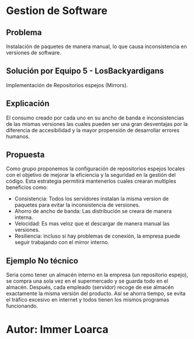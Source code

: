 # Gestion de Software

## Problema
Instalación de paquetes de manera manual, lo que causa inconsistencia en versiones de software.

## Solución por Equipo 5 - LosBackyardigans
Implementación de Repositorios espejos (Mirrors).

## Explicación
El consumo creado por cada uno en su ancho de banda e inconsistencias de las mismas versiones las cuales pueden ser una gran desventajas por la diferencia de accesibilidad y la mayor propensión de desarrollar errores humanos. 

## Propuesta
Como grupo proponemos la configuración de repositorios espejos locales con el objetivo de mejorar la eficiencia y la seguridad en la gestión del código. Esta estrategia permitirá mantenerlos cuales crearan multiples beneficios como: 

- Consistencia: Todos los servidores instalan la misma version de paquetes para evitar la inconsistencia de versiones.
- Ahorro de ancho de banda: Las distribución se creara de manera interna.
- Velocidad: Es mas veloz que el descargar de manera manual las versiones.
- Resiliencia: incluso si hay problemas de conexión, la empresa puede seguir trabajando con el mirror interno.

## Ejemplo No técnico
Seria como tener un almacén interno en la empresa (un repositorio espejo), se compra una sola vez en el supermercado y se guarda todo en el almacén. Después, cada empleado (servidor) recoge de ese almacén exactamente la misma versión del producto. Así se ahorra tiempo, se evita el tráfico excesivo en internet y todos tienen los mismos programas funcionando.

# Autor: Immer Loarca
